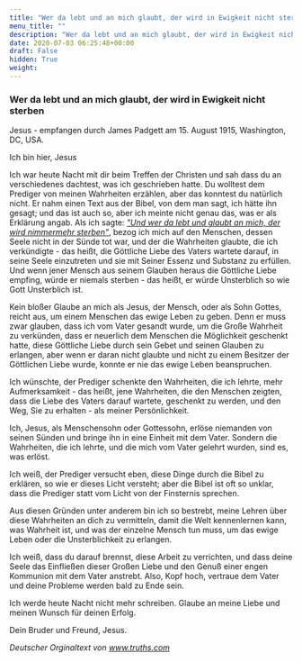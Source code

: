 ```yaml
---
title: "Wer da lebt und an mich glaubt, der wird in Ewigkeit nicht sterben"
menu_title: ""
description: "Wer da lebt und an mich glaubt, der wird in Ewigkeit nicht sterben"
date: 2020-07-03 06:25:48+00:00
draft: False
hidden: True
weight:
---
```

### Wer da lebt und an mich glaubt, der wird in Ewigkeit nicht sterben

Jesus - empfangen durch James Padgett am 15. August 1915, Washington, DC, USA.

Ich bin hier, Jesus

Ich war heute Nacht mit dir beim Treffen der Christen und sah dass du an verschiedenes dachtest, was ich geschrieben hatte. Du wolltest dem Prediger von meinen Wahrheiten erzählen, aber das konntest du natürlich nicht. Er nahm einen Text aus der Bibel, von dem man sagt, ich hätte ihn gesagt; und das ist auch so, aber ich meinte nicht genau das, was er als Erklärung angab. Als ich sagte: *["Und wer da lebt und glaubt an mich, der wird nimmermehr sterben"](https://www.die-bibel.de/bibeln/online-bibeln/lesen/LU17/JHN.11/Johannes-11)*, bezog ich mich auf den Menschen, dessen Seele nicht in der Sünde tot war, und der die Wahrheiten glaubte, die ich verkündigte - das heißt, die Göttliche Liebe des Vaters wartete darauf, in seine Seele einzutreten und sie mit Seiner Essenz und Substanz zu erfüllen. Und wenn jener Mensch aus seinem Glauben heraus die Göttliche Liebe empfing, würde er niemals sterben - das heißt, er würde Unsterblich so wie Gott Unsterblich ist.

Kein bloßer Glaube an mich als Jesus, der Mensch, oder als Sohn Gottes, reicht aus, um einem Menschen das ewige Leben zu geben. Denn er muss zwar glauben, dass ich vom Vater gesandt wurde, um die Große Wahrheit zu verkünden, dass er neuerlich dem Menschen die Möglichkeit geschenkt hatte, diese Göttliche Liebe durch sein Gebet und seinen Glauben zu erlangen, aber wenn er daran nicht glaubte und nicht zu einem Besitzer der Göttlichen Liebe wurde, konnte er nie das ewige Leben beanspruchen.

Ich wünschte, der Prediger schenkte den Wahrheiten, die ich lehrte, mehr Aufmerksamkeit - das heißt, jene Wahrheiten, die den Menschen zeigten, dass die Liebe des Vaters darauf wartete, geschenkt zu werden, und den Weg, Sie zu erhalten - als meiner Persönlichkeit.

Ich, Jesus, als Menschensohn oder Gottessohn, erlöse niemanden von seinen Sünden und bringe ihn in eine Einheit mit dem Vater. Sondern die Wahrheiten, die ich lehrte, und die mich vom Vater gelehrt wurden, sind es, was erlöst.

Ich weiß, der Prediger versucht eben, diese Dinge durch die Bibel zu erklären, so wie er dieses Licht versteht; aber die Bibel ist oft so unklar, dass die Prediger statt vom Licht von der Finsternis sprechen.

Aus diesen Gründen unter anderem bin ich so bestrebt, meine Lehren über diese Wahrheiten an dich zu vermitteln, damit die Welt kennenlernen kann, was Wahrheit ist, und was der einzelne Mensch tun muss, um das ewige Leben oder die Unsterblichkeit zu erlangen.

Ich weiß, dass du darauf brennst, diese Arbeit zu verrichten, und dass deine Seele das Einfließen dieser Großen Liebe und den Genuß einer engen Kommunion mit dem Vater anstrebt. Also, Kopf hoch, vertraue dem Vater und deine Probleme werden bald zu Ende sein.

Ich werde heute Nacht nicht mehr schreiben. Glaube an meine Liebe und meinen Wunsch für deinen Erfolg.

Dein Bruder und Freund, Jesus.

*Deutscher Orginaltext von www.truths.com*
